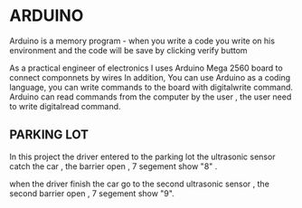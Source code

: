 # ARDUINO
Arduino is a memory program - when you write a code you write on his environment and the code will be save by clicking verify buttom

As a practical engineer of electronics I uses Arduino Mega 2560 board to connect componnets by wires
In addition, You can use Arduino as a coding language, you can write commands to the board with digitalwrite command.
Arduino can read commands from the computer by the user , the user need to write digitalread command.
## PARKING LOT
 In this project the driver entered to the parking lot the ultrasonic sensor catch the car , the barrier open , 7 segement show "8" .
 
 when the driver finish the car go to the second ultrasonic sensor , the second barrier open , 7 segement show "9".

